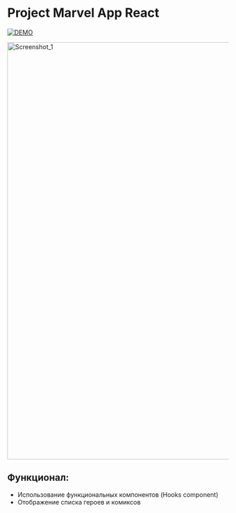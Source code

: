 # Project Marvel App React

[![DEMO](https://img.shields.io/badge/live%20demo-0073cf?style=for-the-badge&logoColor=white)](https://project-marvel-react.vercel.app/)

<img width="1542" height="951" alt="Screenshot_1" src="https://github.com/user-attachments/assets/fdf7d579-c8aa-47ad-aa1d-21f26aeb1417" />

## Функционал:
* Использование функциональных компонентов (Hooks component)
* Отображение списка героев и комиксов
